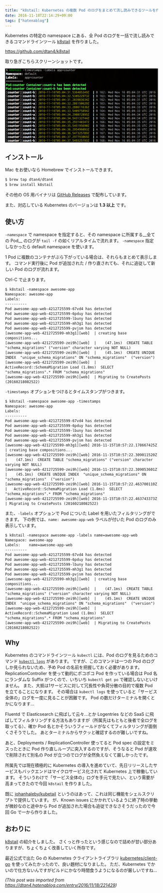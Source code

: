 ```yaml
---
title: "k8stail: Kubernetes の複数 Pod のログをまとめて流し読みできるツールを作った"
date: 2016-11-18T22:14:29+09:00
tags: ["hatenablog"]
---
```


Kubernetes の特定の namespace にある、全 Pod のログを一括で流し読みできるコマンドラインツール [k8stail](https://github.com/dtan4/k8stail) を作りました。

https://github.com/dtan4/k8stail

取り急ぎこちらスクリーンショットです。

![](/images/20161118221101.png)

## インストール

Mac をお使いなら Homebrew でインストールできます。

```bash
$ brew tap dtan4/dtan4
$ brew install k8stail
```

その他の OS 用バイナリは [GitHub Releases](https://github.com/dtan4/k8stail/releases) で配布しています。

また、対応している Kubernetes のバージョンは __1.3 以上__ です。

## 使い方

`-namespace` で namespace を指定すると、その namespace に所属する__全ての Pod__ のログが `tail -f` の如くリアルタイムで流れます。
`-namespace` 指定しなかったら default namespace を使います。

1 Pod に複数のコンテナがぶら下がっている場合は、それらもまとめて表示します。
コマンド実行後に Pod が追加された / 作り直されても、それに追従して新しい Pod のログが流れます。

Ctrl-C で止まります。

```
$ k8stail -namespace awesome-app
Namespace: awesome-app
Labels:
----------
Pod awesome-app-web-4212725599-67vd4 has detected
Pod awesome-app-web-4212725599-6pduy has detected
Pod awesome-app-web-4212725599-lbuny has detected
Pod awesome-app-web-4212725599-mh3g1 has detected
Pod awesome-app-web-4212725599-pvjsm has detected
[awesome-app-web-4212725599-mh3g1][web]  | creating base compositions...
[awesome-app-web-4212725599-zei9h][web]  |    (47.1ms)  CREATE TABLE "schema_migrations" ("version" character varying NOT NULL)
[awesome-app-web-4212725599-zei9h][web]  |    (45.1ms)  CREATE UNIQUE INDEX  "unique_schema_migrations" ON "schema_migrations"  ("version")
[awesome-app-web-4212725599-zei9h][web]  |   ActiveRecord::SchemaMigration Load (1.8ms)  SELECT "schema_migrations".* FROM "schema_migrations"
[awesome-app-web-4212725599-zei9h][web]  | Migrating to CreatePosts (20160218082522)
```

`-timestamps` オプションをつけるとタイムスタンプがつきます。

```
$ k8stail -namespace awesome-app -timestamps
Namespace: awesome-app
Labels:
----------
Pod awesome-app-web-4212725599-67vd4 has detected
Pod awesome-app-web-4212725599-6pduy has detected
Pod awesome-app-web-4212725599-lbuny has detected
Pod awesome-app-web-4212725599-mh3g1 has detected
Pod awesome-app-web-4212725599-pvjsm has detected
[awesome-app-web-4212725599-mh3g1][web] 2016-11-15T10:57:22.178667425Z  | creating base compositions...
[awesome-app-web-4212725599-zei9h][web] 2016-11-15T10:57:22.309011520Z  |    (47.1ms)  CREATE TABLE "schema_migrations" ("version" character varying NOT NULL)
[awesome-app-web-4212725599-zei9h][web] 2016-11-15T10:57:22.309053601Z  |    (45.1ms)  CREATE UNIQUE INDEX  "unique_schema_migrations" ON "schema_migrations"  ("version")
[awesome-app-web-4212725599-zei9h][web] 2016-11-15T10:57:22.463700110Z  |   ActiveRecord::SchemaMigration Load (1.8ms)  SELECT "schema_migrations".* FROM "schema_migrations"
[awesome-app-web-4212725599-zei9h][web] 2016-11-15T10:57:22.463743373Z  | Migrating to CreatePosts (20160218082522)
```

また、`-labels` オプションで Pod についた Label を用いたフィルタリングができます。
下の例では、`name: awesome-app-web` ラベルが付いた Pod のログのみ表示しています。

```
$ k8stail -namespace awesome-app -labels name=awesome-app-web
Namespace: awesome-app
Labels:    name=awesome-app-web
----------
Pod awesome-app-web-4212725599-67vd4 has detected
Pod awesome-app-web-4212725599-6pduy has detected
Pod awesome-app-web-4212725599-lbuny has detected
Pod awesome-app-web-4212725599-mh3g1 has detected
Pod awesome-app-web-4212725599-pvjsm has detected
[awesome-app-web-4212725599-mh3g1][web]  | creating base compositions...
[awesome-app-web-4212725599-zei9h][web]  |    (47.1ms)  CREATE TABLE "schema_migrations" ("version" character varying NOT NULL)
[awesome-app-web-4212725599-zei9h][web]  |    (45.1ms)  CREATE UNIQUE INDEX  "unique_schema_migrations" ON "schema_migrations"  ("version")
[awesome-app-web-4212725599-zei9h][web]  |   ActiveRecord::SchemaMigration Load (1.8ms)  SELECT "schema_migrations".* FROM "schema_migrations"
[awesome-app-web-4212725599-zei9h][web]  | Migrating to CreatePosts (20160218082522)
```

## Why

Kubernetes のコマンドラインツール `kubectl` には、Pod のログを見るためのコマンド [`kubectl logs`](http://kubernetes.io/docs/user-guide/kubectl/kubectl_logs/) があります。
ですが、このコマンドは一つの Pod のログしか見られないため、予め Pod の名前を把握しておく必要があります。
ReplicationController を使って動的にポコポコ Pod を作っている場合は Pod 名にランダムな Suffix がつくので、いちいち `kubectl get po` で確認しないといけません。
また、大抵は1サービスに対して冗長性や負荷分散の目的で複数 Pod を立てることになります。
その場合は `kubectl logs` を使っていると「サービス全体の」ログを一度に見ることが困難です。
Pod の数だけターミナルを開くとかになります…

Fluentd で Elasticsearch に飛ばして云々…とか Logentries などの SaaS に飛ばしてフィルタリングする方法もありますが（所属先はもともと後者で全ログを取ってる）、確か Pod 名とかそういうフィールドがなくてフィルタリングが面倒くさそうでした。
あとターミナルからサクッと確認するのが難しいですね。

あと、Deployments / ReplicationController 使ってると Pod spec の設定をミスったときに Pod 作り直しループに突入するのですが、そうなると Pod が速攻で削除されて別名の Pod が立つのでログが全然負えなくて厳しかったです。

所属先では現在積極的に Kubernetes の導入を進めていて、先日リリースしたサービスもバックエンドはマイクロサービス化されて Kubernetes 上で稼働しています。
そういうわけで「サービス全体の」ログを手元で見たい、という需要が高まってきたので今回 `k8stail` を作りました。

既に [johanhaleby/kubetail](https://github.com/johanhaleby/kubetail) というのはあって、これは同じ機能をシェルスクリプトで提供しています。
が、Known issues にかかれているように終了時の挙動が微妙なのと途中から Pod が追加された場合も追従できなさそうだったので今回 Go で一から作りました。

## おわりに

[k8stail](https://github.com/dtan4/k8stail) の紹介をしました。
さくっと作ったという感じなので詰めが甘い部分ありますが、ちょくちょく改善していく所存です。

最近公式で出た Go の Kubernetes クライアントライブラリ [kubernetes/client-go](https://github.com/kubernetes/client-go) を使ってみたかったので、良い題材になりました。
ただ、Kubernetes でかいので仕方ないんですがビルドにかなり時間食うようになるのが厳しいですね…

*(This post was imported from https://dtan4.hatenablog.com/entry/2016/11/18/221429)*
